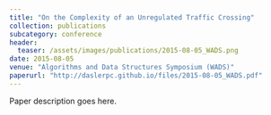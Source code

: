 ```yaml
---
title: "On the Complexity of an Unregulated Traffic Crossing"
collection: publications
subcategory: conference
header: 
  teaser: /assets/images/publications/2015-08-05_WADS.png
date: 2015-08-05
venue: "Algorithms and Data Structures Symposium (WADS)"
paperurl: "http://daslerpc.github.io/files/2015-08-05_WADS.pdf"
---
```


Paper description goes here.